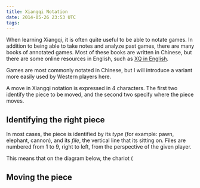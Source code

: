 ```yaml
---
title: Xiangqi Notation
date: 2014-05-26 23:53 UTC
tags:
---
```


When learning Xiangqi, it is often quite useful to be able to notate games. In
addition to being able to take notes and analyze past games, there are many
books of annotated games. Most of these books are written in Chinese, but there
are some online resources in English, such as [XQ in English](http://www.xqinenglish.com/).

Games are most commonly notated in Chinese, but I will introduce a variant more
easily used by Western players here.

A move in Xiangqi notation is expressed in 4 characters. The first two identify
the piece to be moved, and the second two specify where the piece moves.

## Identifying the right piece

In most cases, the piece is identified by its _type_ (for example: pawn,
elephant, cannon), and its _file_, the vertical line that its sitting on. Files
are numbered from 1 to 9, right to left, from the perspective of the given
player.

This means that on the diagram below, the chariot (

<div id="xiangqi-notation-1"></div>

<script>
  var board = new XiangqiViewer.Board('#xiangqi-notation-1', 50, 2);
  board.place([
    {code: 'e', red: false, file: 2, rank: 0},
    {code: 'r', red: true, file: 2, rank: 4}
  ]);
</script>

## Moving the piece
